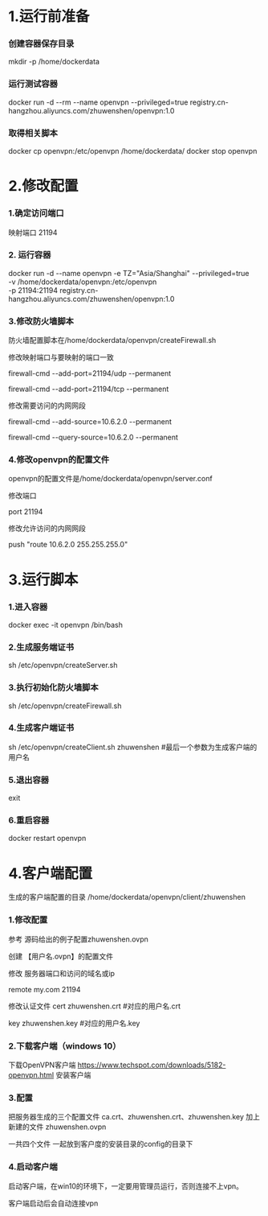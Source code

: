 # 1.运行前准备
### 创建容器保存目录
mkdir -p /home/dockerdata
### 运行测试容器
docker run -d  --rm --name openvpn --privileged=true registry.cn-hangzhou.aliyuncs.com/zhuwenshen/openvpn:1.0
### 取得相关脚本
docker cp openvpn:/etc/openvpn /home/dockerdata/
docker stop openvpn

# 2.修改配置
### 1.确定访问端口 
映射端口 21194
### 2. 运行容器
docker run -d --name openvpn -e TZ="Asia/Shanghai"  --privileged=true \
-v /home/dockerdata/openvpn:/etc/openvpn \
-p 21194:21194 registry.cn-hangzhou.aliyuncs.com/zhuwenshen/openvpn:1.0
### 3.修改防火墙脚本
防火墙配置脚本在/home/dockerdata/openvpn/createFirewall.sh

修改映射端口与要映射的端口一致

firewall-cmd --add-port=21194/udp --permanent

firewall-cmd --add-port=21194/tcp --permanent


修改需要访问的内网网段

firewall-cmd --add-source=10.6.2.0 --permanent

firewall-cmd --query-source=10.6.2.0 --permanent 

### 4.修改openvpn的配置文件
openvpn的配置文件是/home/dockerdata/openvpn/server.conf

修改端口

port 21194

修改允许访问的内网网段

push "route 10.6.2.0 255.255.255.0"

# 3.运行脚本
### 1.进入容器
docker exec -it openvpn /bin/bash
### 2.生成服务端证书
sh /etc/openvpn/createServer.sh
### 3.执行初始化防火墙脚本
sh /etc/openvpn/createFirewall.sh
### 4.生成客户端证书
sh /etc/openvpn/createClient.sh zhuwenshen #最后一个参数为生成客户端的用户名
### 5.退出容器
exit
### 6.重启容器
docker restart openvpn

# 4.客户端配置
生成的客户端配置的目录 /home/dockerdata/openvpn/client/zhuwenshen 

### 1.修改配置
参考 源码给出的例子配置zhuwenshen.ovpn

创建 【用户名.ovpn】的配置文件

修改 服务器端口和访问的域名或ip

remote my.com 21194

修改认证文件
cert zhuwenshen.crt #对应的用户名.crt

key zhuwenshen.key #对应的用户名.key


### 2.下载客户端（windows 10）
下载OpenVPN客户端  https://www.techspot.com/downloads/5182-openvpn.html
安装客户端

### 3.配置
把服务器生成的三个配置文件
ca.crt、zhuwenshen.crt、zhuwenshen.key
加上 新建的文件 zhuwenshen.ovpn

一共四个文件 一起放到客户度的安装目录的config的目录下

### 4.启动客户端
启动客户端，在win10的环境下，一定要用管理员运行，否则连接不上vpn。

客户端启动后会自动连接vpn





